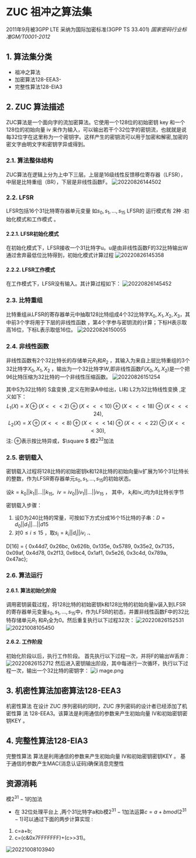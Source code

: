 # ZUC   祖冲之算法集
2011年9月被3GPP LTE 采纳为国际加密标准(3GPP TS 33.401)
*国家密码行业标准GM/T0001-2012*


## 1. 算法集分类
- 祖冲之算法
- 加密算法128-EEA3-
- 完整性算法128-EIA3
## 2. ZUC 算法描述
ZUC算法是一个面向字的流加密算法。它使用一个128位的初始密钥 key 和一个128位的初始向量 iv 来作为输入，可以输出若干个32位字的密钥流，也就就是说每32位字在这里称为一个密钥字。这样产生的密钥流可以用于加密和解密,加密的密文字由明文字和密钥字异或得到。
### 2.1. 算法整体结构
ZUC算法在逻辑上分为上中下三层。上层是16级线性反馈移位寄存器（LFSR），中层是比特重组（BR），下层是非线性函数F。
![20220826144502](https://cdn.jsdelivr.net/gh/haocat/img_bed@master/markdown/security/20220826144502.png)

### 2.2. LFSR
LFSR包括16个31比特寄存器单元变量 如$s_0,s_1,...,s_{15}$
LFSR的 运行模式有 2种 :初 始化模式和工作模式 。

#### 2.2.1. LFSR初始化模式
在初始化模式下，LFSR接收一个31比特字u。u是由非线性函数F的32比特输出W通过舍弃最低位比特得到，初始化模式计算过程
![20220826145358](https://cdn.jsdelivr.net/gh/haocat/img_bed@master/markdown/security/20220826145358.png)

#### 2.2.2. LFSR工作模式
在工作模式下，LFSR没有输入。其计算过程如下：
![20220826145452](https://cdn.jsdelivr.net/gh/haocat/img_bed@master/markdown/security/20220826145452.png)

### 2.3. 比特重组
比特重组从LFSR的寄存器单元中抽取128比特组成4个32比特字$X_0,X_1,X_2,X_3$，其中前3个字将用于下层的非线性函数  ，第4个字参与密钥流的计算；下标H表示取高16位，下标L表示取低16位。
![20220826150055](https://cdn.jsdelivr.net/gh/haocat/img_bed@master/markdown/security/20220826150055.png)

### 2.4. 非线性函数
非线性函数有2个32比特长的存储单元$R_1$和$R_2$  ，其输入为来自上层比特重组的3个32比特字$X_0,X_1,X_2$  ，输出为一个32比特字$W$,即非线性函数$F(X_0,X_l,X_2)$是一个把96比特压缩为32比特的一个非线性压缩函数。
![20220826151254](https://cdn.jsdelivr.net/gh/haocat/img_bed@master/markdown/security/20220826151254.png)

其中S为32比特的 S盒变换 ,定义在附录A中给出，Ll和 L2为32比特线性变换 ,定义如下：
$$L_1(X)=X \oplus (X<<<2) \oplus (X<<<10) \oplus (X<<<18) \oplus (X<<<24),$$
$$L_2(X)=X \oplus (X<<<8) \oplus (X<<<14) \oplus (X<<<22) \oplus (X<<<30),$$
注: $\oplus$表示按比特异或，$\square $ 模$2^{32}$加法
### 2.5. 密钥载入
密钥载入过程将128比特的初始密钥k和128比特的初始向量iv扩展为16个31比特长的整数，作为LFSR寄存器单元$s_0,s_1,...,s_{15}$的初始状态。

设$k=k_0||k_1||...||k_{15}, \ \ iv=iv_0||iv_1||...||iv_{15}$  ， 
其中，  $k_i$和iv_i均为8比特长字节

密钥载入步骤：
1. 设D为240比特的常量，可按如下方式分成16个15比特的子串：$D=d_0||d_1||...||d15$
2. 对$0  \le i  \le 15$  ，取$s_i=k_i||d_i||iv_i$  .、
   
D[16] = {
    0x44d7, 0x26bc, 0x626b, 0x135e, 0x5789, 0x35e2, 0x7135，0x09af,
    0x4d78, 0x2f13, 0x6bc4, 0x1af1, 0x5e26, 0x3c4d, 0x789a, 0x47ac};


### 2.6. 算法运行
#### 2.6.1. 算法初始化阶段
调用密钥装载过程，将128比特的初始密钥k和128比特的初始向量iv装入到LFSR的寄存器单元变量$s_0,s_1,...,s_{15}$中，作为LFSR的初态，并置非线性函数F中的32比特存储单元$R_1$  和$R_1$全为0。然后重复执行以下过程32次：
![20220826152531](https://cdn.jsdelivr.net/gh/haocat/img_bed@master/markdown/security/20220826152531.png)![20221008105450](https://cdn.jsdelivr.net/gh/haocat/img_bed@master/markdown/security/20221008105450.png)
#### 2.6.2. 工作阶段
初始化阶段以后，执行工作阶段。 首先执行以下过程一次，并将F的输出W丢弃：
![20220826152712](https://cdn.jsdelivr.net/gh/haocat/img_bed@master/markdown/security/20220826152712.png)
然后进入密钥输出阶段，其中每进行一次循环，执行以下过程一次，输出一个32比特的密钥字：
![i mage.png](https://cdn.jsdelivr.net/gh/haocat/img_bed@master/markdown/security/image.png.png)


## 3. 机密性算法加密算法128-EEA3
机密性算法
在设计 ZUC 序列密码的同时，ZUC 序列密码的设计者已经添加了机密性算
法 128-EEA3。该算法是利用通信的参数来产生初始向量 IV和初始密钥密钥KEY 。
## 4. 完整性算法128-EIA3
完整性算法
算法是利用通信的参数来产生初始向量 IV和初始密钥密钥KEY 。
基于通信的参数产生MAC(消息认证码)确保消息完整性


## 资源消耗
模$2^{31}-1$的加法
- 在 32位处理平台上 ,两个31比特字a和b模$2^{31}-1$加法运算$c=a+b mod(2^{31}-1)$可以通过下面的两步计算实现 :
1) c=a+b;
2) c=(c&0x7FFFFFFF)+(c>>31)。


![20221008103940](https://cdn.jsdelivr.net/gh/haocat/img_bed@master/markdown/security/20221008103940.png)